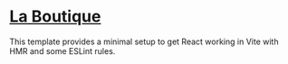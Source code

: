 # [La Boutique](https://drobbins-boutique-storefront.vercel.app/)

This template provides a minimal setup to get React working in Vite with HMR and some ESLint rules.
